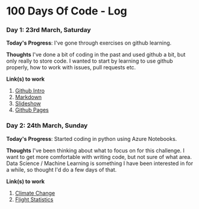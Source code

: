 # 100 Days Of Code - Log

### Day 1: 23rd March, Saturday

**Today's Progress**: I've gone through exercises on github learning.

**Thoughts** I've done a bit of coding in the past and used github a bit, but only really to store code. I wanted to start by learning to use github properly, how to work with issues, pull requests etc.

**Link(s) to work**
1. [Github Intro](https://github.com/adrianlavery/intro-html)
2. [Markdown](https://github.com/adrianlavery/markdown-portfolio)
3. [Slideshow](https://github.com/adrianlavery/github-slideshow)
4. [Github Pages](https://github.com/adrianlavery/github-pages-with-jekyll)

### Day 2: 24th March, Sunday

**Today's Progress**: Started coding in python using Azure Notebooks.

**Thoughts** I've been thinking about what to focus on for this challenge. I want to get more comfortable with writing code, but not sure of what area. Data Science / Machine Learning is something I have been interested in for a while, so thought I'd do a few days of that.

**Link(s) to work**
1. [Climate Change](https://notebooks.azure.com/adrian-lavery/projects/climate-change)
2. [Flight Statistics](https://notebooks.azure.com/adrian-lavery/projects/ml-projects)
